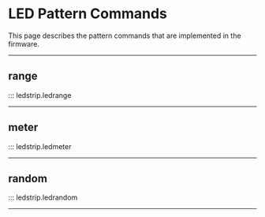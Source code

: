 # LED Pattern Commands

This page describes the pattern commands that are implemented in the firmware.

*****

## range

::: ledstrip.ledrange

*****

## meter

::: ledstrip.ledmeter

*****

## random

::: ledstrip.ledrandom

*****

